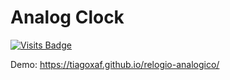 # Analog Clock

[![Visits Badge](https://badges.pufler.dev/visits/tiagoxaf/relogio-analogico)](https://badges.pufler.dev)

Demo: https://tiagoxaf.github.io/relogio-analogico/

